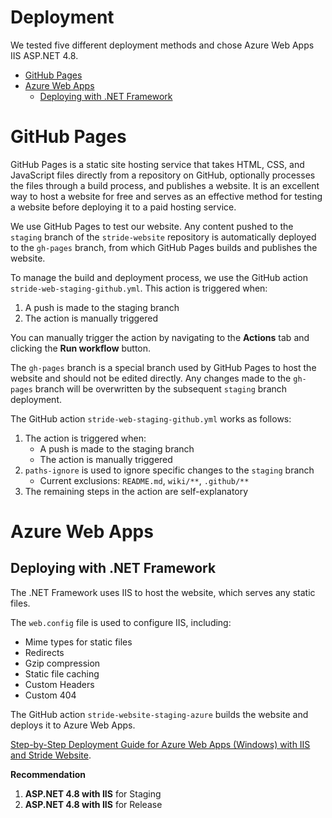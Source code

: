 # Deployment
We tested five different deployment methods and chose Azure Web Apps IIS ASP.NET 4.8.

- [GitHub Pages](#github-pages)
- [Azure Web Apps](#azure-web-apps)
  - [Deploying with .NET Framework](#deploying-with-net-framework)

# GitHub Pages

GitHub Pages is a static site hosting service that takes HTML, CSS, and JavaScript files directly from a repository on GitHub, optionally processes the files through a build process, and publishes a website. It is an excellent way to host a website for free and serves as an effective method for testing a website before deploying it to a paid hosting service.

We use GitHub Pages to test our website. Any content pushed to the `staging` branch of the `stride-website` repository is automatically deployed to the `gh-pages` branch, from which GitHub Pages builds and publishes the website.

To manage the build and deployment process, we use the GitHub action `stride-web-staging-github.yml`. This action is triggered when:

1. A push is made to the staging branch
1. The action is manually triggered

You can manually trigger the action by navigating to the **Actions** tab and clicking the **Run workflow** button.

The `gh-pages` branch is a special branch used by GitHub Pages to host the website and should not be edited directly. Any changes made to the `gh-pages` branch will be overwritten by the subsequent `staging` branch deployment.

The GitHub action `stride-web-staging-github.yml` works as follows:

1. The action is triggered when:
   - A push is made to the staging branch
   - The action is manually triggered
1. `paths-ignore` is used to ignore specific changes to the `staging` branch
   - Current exclusions: `README.md`, `wiki/**`, `.github/**`
1. The remaining steps in the action are self-explanatory

# Azure Web Apps

## Deploying with .NET Framework

The .NET Framework uses IIS to host the website, which serves any static files.

The `web.config` file is used to configure IIS, including:

- Mime types for static files
- Redirects
- Gzip compression
- Static file caching
- Custom Headers
- Custom 404

The GitHub action `stride-website-staging-azure` builds the website and deploys it to Azure Web Apps.

[Step-by-Step Deployment Guide for Azure Web Apps (Windows) with IIS and Stride Website](deployment-azure.md).

**Recommendation**

1. **ASP.NET 4.8 with IIS** for Staging
2. **ASP.NET 4.8 with IIS** for Release